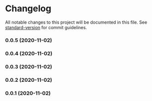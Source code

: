# Changelog

All notable changes to this project will be documented in this file. See [standard-version](https://github.com/conventional-changelog/standard-version) for commit guidelines.

### 0.0.5 (2020-11-02)

### 0.0.4 (2020-11-02)

### 0.0.3 (2020-11-02)

### 0.0.2 (2020-11-02)

### 0.0.1 (2020-11-02)
